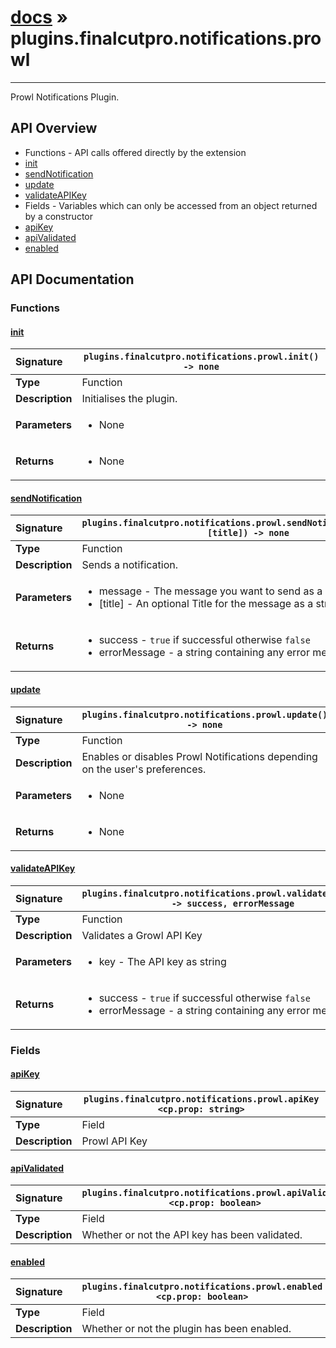 # [docs](index.md) » plugins.finalcutpro.notifications.prowl
---

Prowl Notifications Plugin.

## API Overview
* Functions - API calls offered directly by the extension
 * [init](#init)
 * [sendNotification](#sendnotification)
 * [update](#update)
 * [validateAPIKey](#validateapikey)
* Fields - Variables which can only be accessed from an object returned by a constructor
 * [apiKey](#apikey)
 * [apiValidated](#apivalidated)
 * [enabled](#enabled)

## API Documentation

### Functions

#### [init](#init)
| <span style="float: left;">**Signature**</span> | <span style="float: left;">`plugins.finalcutpro.notifications.prowl.init() -> none` </span>                                                          |
| -----------------------------------------------------|---------------------------------------------------------------------------------------------------------|
| **Type**                                             | Function                                                                                         |
| **Description**                                      | Initialises the plugin.                                                                                         |
| **Parameters**                                       | <ul markdown="1"><li markdown="1">None</li></ul> |
| **Returns**                                          | <ul markdown="1"><li markdown="1">None</li></ul>          |

#### [sendNotification](#sendnotification)
| <span style="float: left;">**Signature**</span> | <span style="float: left;">`plugins.finalcutpro.notifications.prowl.sendNotification(message, [title]) -> none` </span>                                                          |
| -----------------------------------------------------|---------------------------------------------------------------------------------------------------------|
| **Type**                                             | Function                                                                                         |
| **Description**                                      | Sends a notification.                                                                                         |
| **Parameters**                                       | <ul markdown="1"><li markdown="1">message - The message you want to send as a string.</li><li markdown="1">[title] - An optional Title for the message as a string.</li></ul> |
| **Returns**                                          | <ul markdown="1"><li markdown="1">success - `true` if successful otherwise `false`</li><li markdown="1">errorMessage - a string containing any error messages</li></ul>          |

#### [update](#update)
| <span style="float: left;">**Signature**</span> | <span style="float: left;">`plugins.finalcutpro.notifications.prowl.update() -> none` </span>                                                          |
| -----------------------------------------------------|---------------------------------------------------------------------------------------------------------|
| **Type**                                             | Function                                                                                         |
| **Description**                                      | Enables or disables Prowl Notifications depending on the user's preferences.                                                                                         |
| **Parameters**                                       | <ul markdown="1"><li markdown="1">None</li></ul> |
| **Returns**                                          | <ul markdown="1"><li markdown="1">None</li></ul>          |

#### [validateAPIKey](#validateapikey)
| <span style="float: left;">**Signature**</span> | <span style="float: left;">`plugins.finalcutpro.notifications.prowl.validateAPIKey(key) -> success, errorMessage` </span>                                                          |
| -----------------------------------------------------|---------------------------------------------------------------------------------------------------------|
| **Type**                                             | Function                                                                                         |
| **Description**                                      | Validates a Growl API Key                                                                                         |
| **Parameters**                                       | <ul markdown="1"><li markdown="1">key - The API key as string</li></ul> |
| **Returns**                                          | <ul markdown="1"><li markdown="1">success - `true` if successful otherwise `false`</li><li markdown="1">errorMessage - a string containing any error messages</li></ul>          |

### Fields

#### [apiKey](#apikey)
| <span style="float: left;">**Signature**</span> | <span style="float: left;">`plugins.finalcutpro.notifications.prowl.apiKey <cp.prop: string>` </span>                                                          |
| -----------------------------------------------------|---------------------------------------------------------------------------------------------------------|
| **Type**                                             | Field                                                                                         |
| **Description**                                      | Prowl API Key                                                                                         |

#### [apiValidated](#apivalidated)
| <span style="float: left;">**Signature**</span> | <span style="float: left;">`plugins.finalcutpro.notifications.prowl.apiValidated <cp.prop: boolean>` </span>                                                          |
| -----------------------------------------------------|---------------------------------------------------------------------------------------------------------|
| **Type**                                             | Field                                                                                         |
| **Description**                                      | Whether or not the API key has been validated.                                                                                         |

#### [enabled](#enabled)
| <span style="float: left;">**Signature**</span> | <span style="float: left;">`plugins.finalcutpro.notifications.prowl.enabled <cp.prop: boolean>` </span>                                                          |
| -----------------------------------------------------|---------------------------------------------------------------------------------------------------------|
| **Type**                                             | Field                                                                                         |
| **Description**                                      | Whether or not the plugin has been enabled.                                                                                         |

